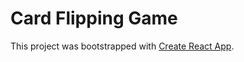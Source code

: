 # Card Flipping Game

This project was bootstrapped with [Create React App](https://github.com/facebook/create-react-app).
